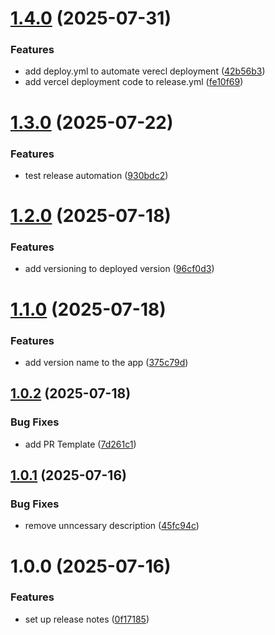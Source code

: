# [1.4.0](https://github.com/naveen3830/react-demo/compare/v1.3.0...v1.4.0) (2025-07-31)


### Features

* add deploy.yml to automate verecl deployment ([42b56b3](https://github.com/naveen3830/react-demo/commit/42b56b30ee5f8e141c2c0ad0a7019e03264336f8))
* add vercel deployment code to release.yml ([fe10f69](https://github.com/naveen3830/react-demo/commit/fe10f6954971eec2fe5f256c526dd39ceb3a45cd))

# [1.3.0](https://github.com/naveen3830/react-demo/compare/v1.2.0...v1.3.0) (2025-07-22)


### Features

* test release automation ([930bdc2](https://github.com/naveen3830/react-demo/commit/930bdc28d7f85dba94aa374fc7bbf42f68487b61))

# [1.2.0](https://github.com/naveen3830/react-demo/compare/v1.1.0...v1.2.0) (2025-07-18)


### Features

* add versioning to deployed version ([96cf0d3](https://github.com/naveen3830/react-demo/commit/96cf0d3b5347eb48e2281739749ea1e59c78438f))

# [1.1.0](https://github.com/naveen3830/react-demo/compare/v1.0.2...v1.1.0) (2025-07-18)


### Features

* add version name to the app ([375c79d](https://github.com/naveen3830/react-demo/commit/375c79dbcd22de2f292c733043f8c49e299a9b87))

## [1.0.2](https://github.com/naveen3830/react-demo/compare/v1.0.1...v1.0.2) (2025-07-18)


### Bug Fixes

* add PR Template ([7d261c1](https://github.com/naveen3830/react-demo/commit/7d261c17c6bd7f6d1fbc6f9a5aded266ac9c2240))

## [1.0.1](https://github.com/naveen3830/react-demo/compare/v1.0.0...v1.0.1) (2025-07-16)


### Bug Fixes

* remove unncessary description ([45fc94c](https://github.com/naveen3830/react-demo/commit/45fc94caea67c4363463041d8f3a92f26a0f8379))

# 1.0.0 (2025-07-16)


### Features

* set up release notes ([0f17185](https://github.com/naveen3830/react-demo/commit/0f17185595d5a67dc859717f7eb0aead23bbbaaf))
